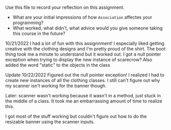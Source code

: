 Use this file to record your reflection on this assignment.

- What are your initial impressions of how `Association` affectes your programming?
- What worked, what didn't, what advice would you give someone taking this course in the future?

10/21/2022
I had a lot of fun with this assignnment! I especially liked getting creative with the clothing designs and I'm pretty proud of the shirt. The boot thing took me a minute to understand but it worked out.
I got a null pointer exception when trying to display the new instance of scarecrow? 
Also added the word "static" to the objects in the class

Update 10/22/2022
Figured out the null pointer exception! I realized I had to create new instances of all the clothing classes. I still can't figure out why my scanner isn't working for the banner though. 

Later: scanner wasn't working because it wasn't in a method, just stuck in the middle of a class. It took me an embarrassing amount of time to realize this. 

I got most of the stuff working but couldn't figure out how to do the resizable banner using the scanner inputs.